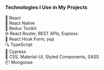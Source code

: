 ### Technologies I Use in My Projects

🚀 React <br>
📱 React Native <br>
🔧 Redux Toolkit <br>
🌐 React Router, REST APIs, Express <br>
📝 React Hook Form, yup <br>
🔍 TypeScript <br>
🔬 Cypress <br>
🎨 CSS, Material-UI, Styled Components, SASS <br>
📦 Mongoose <br>
